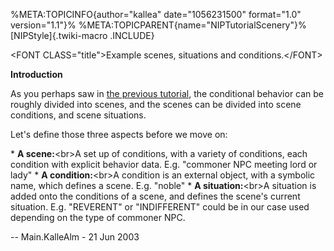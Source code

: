 %META:TOPICINFO{author=\"kallea\" date=\"1056231500\" format=\"1.0\"
version=\"1.1\"}% %META:TOPICPARENT{name=\"NIPTutorialScenery\"}%
[NIPStyle]{.twiki-macro .INCLUDE}

\<FONT CLASS=\"title\"\>Example scenes, situations and
conditions.\</FONT\>

**Introduction**

As you perhaps saw in [the previous tutorial](NIPTutorialScenery), the
conditional behavior can be roughly divided into scenes, and the scenes
can be divided into scene conditions, and scene situations.

Let\'s define those three aspects before we move on:

\* **A scene:**\<br\>A set up of conditions, with a variety of
conditions, each condition with explicit behavior data. E.g. \"commoner
NPC meeting lord or lady\" \* **A condition:**\<br\>A condition is an
external object, with a symbolic name, which defines a scene. E.g.
\"noble\" \* **A situation:**\<br\>A situation is added onto the
conditions of a scene, and defines the scene\'s current situation. E.g.
\"REVERENT\" or \"INDIFFERENT\" could be in our case used depending on
the type of commoner NPC.

\-- Main.KalleAlm - 21 Jun 2003
